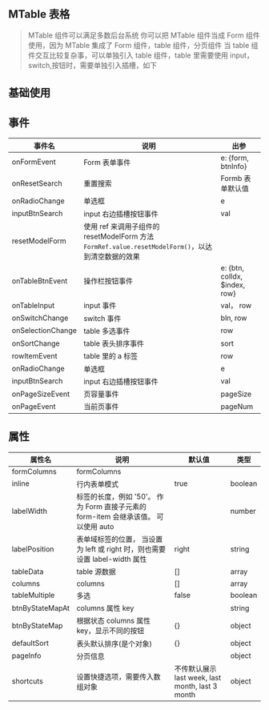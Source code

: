 ## MTable 表格

> MTable 组件可以满足多数后台系统
> 你可以把 MTable 组件当成 Form 组件使用，因为 MTable 集成了 Form 组件，table 组件，分页组件
> 当 table 组件交互比较复杂事，可以单独引入 table 组件，table 里需要使用 input，switch,按钮时，需要单独引入插槽，如下

## 基础使用


<demo src="./index.vue" title="" desc=""></demo>
<!-- 
![示例图片](../../../assets/MTable.png)

```js
import { defineComponent } from "vue";
import { MTable } from "el-table-jsx";

export default defineComponent({
  setup(props, { emit }) {
    return () => (
      <MTable
        formColumns={[
          {
            prop: "date",
            label: "Date",
            filterType: "date",
          },
          {
            prop: "state",
            label: "状态",
            filterType: "select",
            defaultVal: 0,
            width: "140",
            option: [
              { label: "全部", value: 0 },
              { label: "通过", value: 1 },
              { label: "取消", value: 2 },
              { label: "禁用", value: 3 },
            ],
          },
          {
            filterType: "btn",
            btnArr: [
              { btnId: 0, label: "查询", color: "primary" },
              { btnId: 1, label: "新增", color: "success" },
              { btnId: 2, label: "重置", color: "warning", disabled: true },
            ],
          },
        ]}
        columns={[
          {
            prop: "date",
            label: "Date",
            sortable: true,
            width: "200",
          },
          {
            prop: "state",
            label: "状态",
            width: "180",
          },
          {
            label: "操作",
            tableType: "btn",
            width: "250",
            btnArr: [
              { btnId: 0, label: "通过", color: "primary" },
              { btnId: 2, label: "禁用", color: "danger", disabled: true },
            ],
          },
        ]}
        tableData={[
          {
            date: ["2027-07-14", "2027-07-14"],
            state: "0",
          },
        ]}
      ></MTable>
    );
  },
});

``` -->

## 事件

| 事件名            | 说明                                                                                              | 出参                          |
| ----------------- | ------------------------------------------------------------------------------------------------- | ----------------------------- |
| onFormEvent       | Form 表单事件                                                                                     | e: {form, btnInfo}            |
| onResetSearch     | 重置搜索                                                                                          | Formb 表单默认值              |
| onRadioChange     | 单选框                                                                                            | e                             |
| inputBtnSearch    | input 右边插槽按钮事件                                                                            | val                           |
| resetModelForm    | 使用 ref 来调用子组件的 resetModelForm 方法`FormRef.value.resetModelForm()`，以达到清空数据的效果 |                               |
| onTableBtnEvent   | 操作栏按钮事件                                                                                    | e: {btn, colIdx, $index, row} |
| onTableInput      | input 事件                                                                                        | val， row                     |
| onSwitchChange    | switch 事件                                                                                       | bln, row                      |
| onSelectionChange | table 多选事件                                                                                    | row                           |
| onSortChange      | table 表头排序事件                                                                                | sort                          |
| rowItemEvent      | table 里的 a 标签                                                                                 | row                           |
| onRadioChange     | 单选框                                                                                            | e                             |
| inputBtnSearch    | input 右边插槽按钮事件                                                                            | val                           |
| onPageSizeEvent   | 页容量事件                                                                                        | pageSize                      |
| onPageEvent       | 当前页事件                                                                                        | pageNum                       |

## 属性

| 属性名          | 说明                                                                                | 默认值                                           | 类型    |
| --------------- | ----------------------------------------------------------------------------------- | ------------------------------------------------ | ------- |
| formColumns     | formColumns                                                                         |                                                  |
| inline          | 行内表单模式                                                                        | true                                             | boolean |
| labelWidth      | 标签的长度，例如 '50'。 作为 Form 直接子元素的 form-item 会继承该值。 可以使用 auto |                                                  | number  |
| labelPosition   | 表单域标签的位置， 当设置为 left 或 right 时，则也需要设置 label-width 属性         | right                                            | string  |
| tableData       | table 源数据                                                                        | []                                               | array   |
| columns         | columns                                                                             | []                                               | array   |
| tableMultiple   | 多选                                                                                | false                                            | boolean |
| btnByStateMapAt | columns 属性 key                                                                    |                                                  | string  |
| btnByStateMap   | 根据状态 columns 属性 key，显示不同的按钮                                           | {}                                               | object  |
| defaultSort     | 表头默认排序(是个对象)                                                              | {}                                               | object  |
| pageInfo        | 分页信息                                                                            |                                                  | object  |
| shortcuts       | 设置快捷选项，需要传入数组对象                                                      | 不传默认展示 last week, last month, last 3 month | object  |

